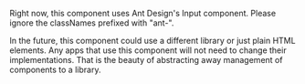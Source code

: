 Right now, this component uses Ant Design's Input component. Please ignore the classNames prefixed with "ant-".

In the future, this component could use a different library or just plain HTML elements. Any apps that use this component will not need to change their implementations. That is the beauty of abstracting away management of components to a library.
